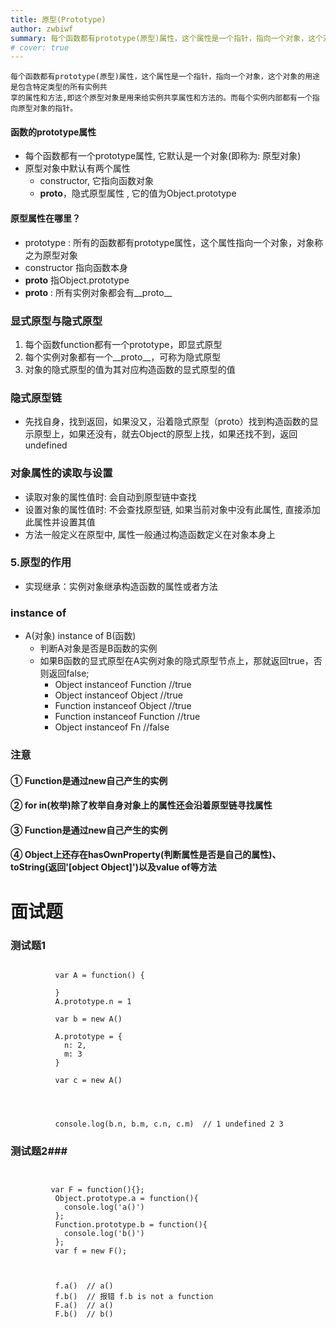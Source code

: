 ```yaml
---
title: 原型(Prototype)
author: zwbiwf
summary: 每个函数都有prototype(原型)属性，这个属性是一个指针，指向一个对象，这个对象的用途是包含特定类型的所有实例共享的属性和方法，即这个原型对象是用来给实例共享属性和方法的。而每个实例内部都有一个指向原型对象的指针。 
# cover: true
---
```

```
每个函数都有prototype(原型)属性，这个属性是一个指针，指向一个对象，这个对象的用途是包含特定类型的所有实例共
享的属性和方法,即这个原型对象是用来给实例共享属性和方法的。而每个实例内部都有一个指向原型对象的指针。

```
#### 函数的prototype属性
-  每个函数都有一个prototype属性, 它默认是一个对象(即称为: 原型对象)
-  原型对象中默认有两个属性
    * constructor, 它指向函数对象
    * __proto__，隐式原型属性 , 它的值为Object.prototype 
 
#### 原型属性在哪里？
* prototype : 所有的函数都有prototype属性，这个属性指向一个对象，对象称之为原型对象
* constructor  指向函数本身
* __proto__    指Object.prototype
* __proto__ : 所有实例对象都会有__proto__

### 显式原型与隐式原型 ###
1. 每个函数function都有一个prototype，即显式原型
2. 每个实例对象都有一个__proto__，可称为隐式原型
3. 对象的隐式原型的值为其对应构造函数的显式原型的值

### 隐式原型链 ###

 - 先找自身，找到返回，如果没又，沿着隐式原型（proto）找到构造函数的显示原型上，如果还没有，就去Object的原型上找，如果还找不到，返回undefined

### 对象属性的读取与设置 ###
- 读取对象的属性值时: 会自动到原型链中查找
- 设置对象的属性值时: 不会查找原型链, 如果当前对象中没有此属性, 直接添加此属性并设置其值
- 方法一般定义在原型中, 属性一般通过构造函数定义在对象本身上

### 5.原型的作用 ###
- 实现继承：实例对象继承构造函数的属性或者方法

### instance of ###
- A(对象) instance of B(函数)
  - 判断A对象是否是B函数的实例
  - 如果B函数的显式原型在A实例对象的隐式原型节点上，那就返回true，否则返回false;
     - Object instanceof Function   //true
     - Object instanceof Object     //true
     - Function instanceof Object   //true
     - Function instanceof Function //true
     - Object instanceof Fn         //false
  
### 注意 ###
#### ① Function是通过new自己产生的实例 ####
#### ② for in(枚举)除了枚举自身对象上的属性还会沿着原型链寻找属性 ####
#### ③ Function是通过new自己产生的实例 ####
#### ④ Object上还存在hasOwnProperty(判断属性是否是自己的属性)、toString(返回'[object Object]')以及value of等方法 ####

# 面试题 #
### 测试题1 ###
```      
         
          var A = function() {
		
		  }
		  A.prototype.n = 1
		
		  var b = new A()
		
		  A.prototype = {
		    n: 2,
		    m: 3
		  }
		
		  var c = new A()
		
		
		
		
		  console.log(b.n, b.m, c.n, c.m)  // 1 undefined 2 3
```
### 测试题2###
```

		
		 var F = function(){};
		  Object.prototype.a = function(){
		    console.log('a()')
		  };
		  Function.prototype.b = function(){
		    console.log('b()')
		  };
		  var f = new F();
		
		
		
		  f.a()  // a()
		  f.b()  // 报错 f.b is not a function
		  F.a()  // a()
		  F.b()  // b()
```




